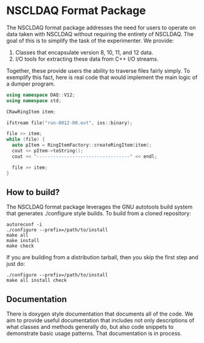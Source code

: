 NSCLDAQ Format Package
=========================

The NSCLDAQ format package addresses the need for users to operate on data
taken with NSCLDAQ without requiring the entirety of NSCLDAQ. The goal of this
is to simplify the task of the experimenter. We provide:

1. Classes that encapsulate version 8, 10, 11, and 12 data.
2. I/O tools for extracting these data from C++ I/O streams. 

Together, these provide users the ability to traverse files fairly simply. 
To exemplify this fact, here is real code that would implement
the main logic of a dumper program.

```cpp
using namespace DAQ::V12;
using namespace std;

CRawRingItem item; 

ifstream file("run-0012-00.evt", ios::binary);

file >> item;
while (file) {
  auto pItem = RingItemFactory::createRingItem(item);
  cout << pItem->toString();
  cout << "----------------------------------" << endl;

  file >> item;
}
```


## How to build?


The NSCLDAQ format package leverages the GNU autotools build system that generates
./configure style builds. To build from a cloned repository:

```
autoreconf -i
./configure --prefix=/path/to/install
make all 
make install 
make check
```

If you are building from a distribution tarball, then you skip the first step and just do:

```
./configure --prefix=/path/to/install
make all install check
```

## Documentation

There is doxygen style documentation that documents all of the code. We aim to provide useful
documentation that includes not only descriptions of what classes and methods generally do, but
also code snippets to demonstrate basic usage patterns. That documentation is in process.
